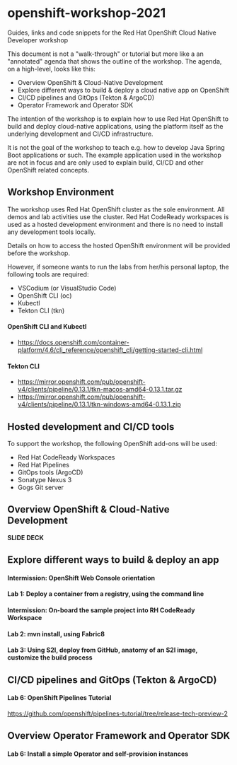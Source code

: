 # openshift-workshop-2021

Guides, links and code snippets for the Red Hat OpenShift Cloud Native Developer workshop

This document is not a "walk-through" or tutorial but more like a an "annotated" agenda that shows the outline of the workshop. The agenda, on a high-level, looks like this:

* Overview OpenShift & Cloud-Native Development
* Explore different ways to build & deploy a cloud native app on OpenShift
* CI/CD pipelines and GitOps (Tekton & ArgoCD)
* Operator Framework and Operator SDK

The intention of the workshop is to explain how to use Red Hat OpenShift to build and deploy cloud-native applications, using the platform itself as the underlying development and CI/CD infrastructure.

It is not the goal of the workshop to teach e.g. how to develop Java Spring Boot applications or such. The example application used in the workshop are not in focus and are only used to explain build, CI/CD and other OpenShift related concepts.

## Workshop Environment

The workshop uses Red Hat OpenShift cluster as the sole environment. All demos and lab activities use the cluster. Red Hat CodeReady workspaces is used as a hosted development environment and there is no need to install any development tools locally.

Details on how to access the hosted OpenShift environment will be provided before the workshop.

However, if someone wants to run the labs from her/his personal laptop, the following tools are required:

* VSCodium (or VisualStudio Code)
* OpenShift CLI (oc)
* Kubectl
* Tekton CLI (tkn)

#### OpenShift CLI and Kubectl

* https://docs.openshift.com/container-platform/4.6/cli_reference/openshift_cli/getting-started-cli.html

#### Tekton CLI

* https://mirror.openshift.com/pub/openshift-v4/clients/pipeline/0.13.1/tkn-macos-amd64-0.13.1.tar.gz
* https://mirror.openshift.com/pub/openshift-v4/clients/pipeline/0.13.1/tkn-windows-amd64-0.13.1.zip


## Hosted development and CI/CD tools

To support the workshop, the following OpenShift add-ons will be used:

* Red Hat CodeReady Workspaces
* Red Hat Pipelines
* GitOps tools (ArgoCD)
* Sonatype Nexus 3
* Gogs Git server


## Overview OpenShift & Cloud-Native Development

**SLIDE DECK**


## Explore different ways to build & deploy an app 

#### Intermission: OpenShift Web Console orientation

#### Lab 1: Deploy a container from a registry, using the command line

#### Intermission: On-board the sample project into RH CodeReady Workspace

#### Lab 2: mvn install, using Fabric8

#### Lab 3: Using S2I, deploy from GitHub, anatomy of an S2I image, customize the build process


## CI/CD pipelines and GitOps (Tekton & ArgoCD)

#### Lab 6: OpenShift Pipelines Tutorial
https://github.com/openshift/pipelines-tutorial/tree/release-tech-preview-2

## Overview Operator Framework and Operator SDK

#### Lab 6: Install a simple Operator and self-provision instances